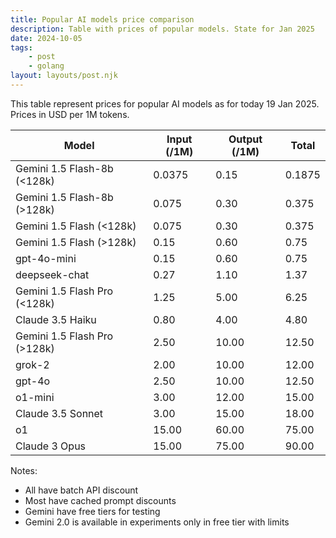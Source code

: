 ```yaml
---
title: Popular AI models price comparison
description: Table with prices of popular models. State for Jan 2025
date: 2024-10-05
tags:
    - post
    - golang
layout: layouts/post.njk
---
```


This table represent prices for popular AI models as for today 19 Jan 2025.
Prices in USD per 1M  tokens.

| Model | Input (/1M) | Output (/1M) | Total  |
|--------|--------------|---------------|--------|
| Gemini 1.5 Flash-8b (<128k) | 0.0375 | 0.15 | 0.1875 |
| Gemini 1.5 Flash-8b (>128k) | 0.075 | 0.30 | 0.375 |
| Gemini 1.5 Flash (<128k) | 0.075 | 0.30 | 0.375 |
| Gemini 1.5 Flash (>128k) | 0.15 | 0.60 | 0.75 |
| gpt-4o-mini | 0.15 | 0.60 | 0.75 |
| deepseek-chat | 0.27 | 1.10 | 1.37 |
| Gemini 1.5 Flash Pro (<128k) | 1.25 | 5.00 | 6.25 |
| Claude 3.5 Haiku | 0.80 | 4.00 | 4.80 |
| Gemini 1.5 Flash Pro (>128k) | 2.50 | 10.00 | 12.50 |
| grok-2 | 2.00 | 10.00 | 12.00 |
| gpt-4o | 2.50 | 10.00 | 12.50 |
| o1-mini | 3.00 | 12.00 | 15.00 |
| Claude 3.5 Sonnet | 3.00 | 15.00 | 18.00 |
| o1 | 15.00 | 60.00 | 75.00 |
| Claude 3 Opus | 15.00 | 75.00 | 90.00 |

Notes:
- All have batch API discount
- Most have cached prompt discounts
- Gemini have free tiers for testing
- Gemini 2.0 is available in experiments only in free tier with limits


